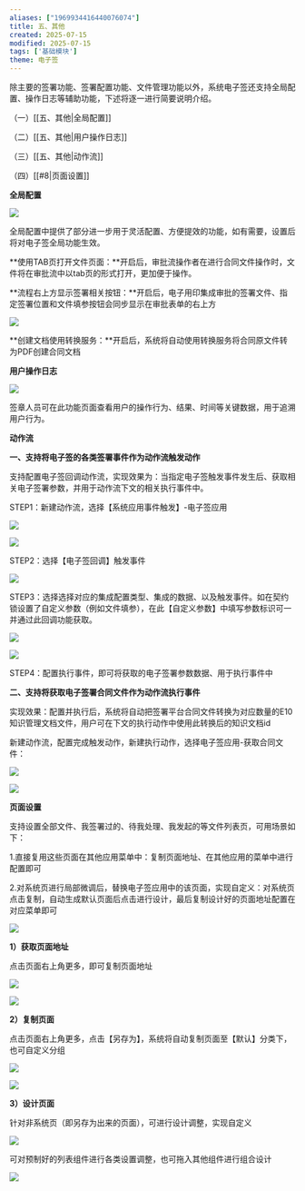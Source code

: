 ```yaml
---
aliases: ["1969934416440076074"]
title: 五、其他
created: 2025-07-15
modified: 2025-07-15
tags: ['基础模块']
theme: 电子签
---
```


除主要的签署功能、签署配置功能、文件管理功能以外，系统电子签还支持全局配置、操作日志等辅助功能，下述将逐一进行简要说明介绍。

（一）[[五、其他|全局配置]]

（二）[[五、其他|用户操作日志]]

（三）[[五、其他|动作流]]

（四）[[#8|页面设置]]

**全局配置**

**![](https://myhelpdoc.oss-cn-heyuan.aliyuncs.com/mdimages/e506dacdf045cc5801daedc96cfdddfc.jpg)**

全局配置中提供了部分进一步用于灵活配置、方便提效的功能，如有需要，设置后将对电子签全局功能生效。

**使用TAB页打开文件页面：**开启后，审批流操作者在进行合同文件操作时，文件将在审批流中以tab页的形式打开，更加便于操作。

**流程右上方显示签署相关按钮：**开启后，电子用印集成审批的签署文件、指定签署位置和文件填参按钮会同步显示在审批表单的右上方

![](https://myhelpdoc.oss-cn-heyuan.aliyuncs.com/mdimages/3768071091e2ae2831e5f9feedf41a42.jpg)

**创建文档使用转换服务：**开启后，系统将自动使用转换服务将合同原文件转为PDF创建合同文档

**用户操作日志**

![](https://myhelpdoc.oss-cn-heyuan.aliyuncs.com/mdimages/b0c3f830e7746a3cdd1098ab36588ec4.jpg)

签章人员可在此功能页面查看用户的操作行为、结果、时间等关键数据，用于追溯用户行为。

**动作流**

**一、支持将电子签的各类签署事件作为动作流触发动作**

支持配置电子签回调动作流，实现效果为：当指定电子签触发事件发生后、获取相关电子签署参数，并用于动作流下文的相关执行事件中。

STEP1：新建动作流，选择【系统应用事件触发】-电子签应用

![](https://myhelpdoc.oss-cn-heyuan.aliyuncs.com/mdimages/d071dbab23acb0c030f95a7d5e1fc2ba.jpg)

![](https://myhelpdoc.oss-cn-heyuan.aliyuncs.com/mdimages/8eec526b249d8683c3b98030262a622d.jpg)

STEP2：选择【电子签回调】触发事件

![](https://myhelpdoc.oss-cn-heyuan.aliyuncs.com/mdimages/6297689774f8585e5db2ef820038c0a9.jpg)

STEP3：选择选择对应的集成配置类型、集成的数据、以及触发事件。如在契约锁设置了自定义参数（例如文件填参），在此【自定义参数】中填写参数标识可一并通过此回调功能获取。

![](https://myhelpdoc.oss-cn-heyuan.aliyuncs.com/mdimages/47581b040e49cbc405b66342b10fbde3.jpg)

![](https://myhelpdoc.oss-cn-heyuan.aliyuncs.com/mdimages/6768cdb9529ce8c9952a0b02dd1ba765.jpg)

STEP4：配置执行事件，即可将获取的电子签署参数数据、用于执行事件中

**二、支持将获取电子签署合同文件作为动作流执行事件**

实现效果：配置并执行后，系统将自动把签署平台合同文件转换为对应数量的E10知识管理文档文件，用户可在下文的执行动作中使用此转换后的知识文档id

新建动作流，配置完成触发动作，新建执行动作，选择电子签应用-获取合同文件：

**![](https://myhelpdoc.oss-cn-heyuan.aliyuncs.com/mdimages/32f7f5d8349640572a6b7fc1c65bd2fa.jpg)**

**![](https://myhelpdoc.oss-cn-heyuan.aliyuncs.com/mdimages/7d2977122f42310fc39dc91f99bfe68b.jpg)**

**页面设置**

支持设置全部文件、我签署过的、待我处理、我发起的等文件列表页，可用场景如下：

1.直接复用这些页面在其他应用菜单中：复制页面地址、在其他应用的菜单中进行配置即可

2.对系统页进行局部微调后，替换电子签应用中的该页面，实现自定义：对系统页点击复制，自动生成默认页面后点击进行设计，最后复制设计好的页面地址配置在对应菜单即可

**![](https://myhelpdoc.oss-cn-heyuan.aliyuncs.com/mdimages/1c15e572167a5b3971533356e6d43bed.jpg)**

**1）获取页面地址**

点击页面右上角更多，即可复制页面地址

![](https://myhelpdoc.oss-cn-heyuan.aliyuncs.com/mdimages/8d5adf2c7419734258044c49ab693c99.jpg)

![](https://myhelpdoc.oss-cn-heyuan.aliyuncs.com/mdimages/0c78c6fb2a2bd958fa726ec0b85301d2.jpg)

**2）复制页面**

点击页面右上角更多，点击【另存为】，系统将自动复制页面至【默认】分类下，也可自定义分组

![](https://myhelpdoc.oss-cn-heyuan.aliyuncs.com/mdimages/54365dfdf61ac06f29805e6f1a75bf0e.jpg)

![](https://myhelpdoc.oss-cn-heyuan.aliyuncs.com/mdimages/5da8ebc85fcf3748b244db84f1eca919.jpg)

**3）设计页面**

针对非系统页（即另存为出来的页面），可进行设计调整，实现自定义

![](https://myhelpdoc.oss-cn-heyuan.aliyuncs.com/mdimages/714b0909ac2f4258286466a5016717b4.jpg)

可对预制好的列表组件进行各类设置调整，也可拖入其他组件进行组合设计

![](https://myhelpdoc.oss-cn-heyuan.aliyuncs.com/mdimages/cd32b3d1d261cec490e994b523f55fa8.jpg)

